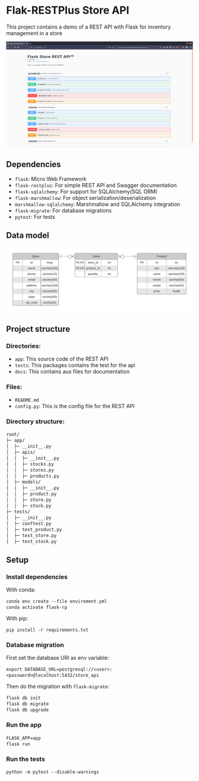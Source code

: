 
# Flak-RESTPlus Store API

This project contains a demo of a REST API with Flask for inventory management in a store

![](docs/swagger-demo.png)

## Dependencies
 
* `flask`: Micro Web Framework
* `flask-restplus`: For simple REST API and Swagger documentation
* `flask-sqlalchemy`: For support for SQLAlchemy(SQL ORM)
* `flask-marshmallow`: For object serialization/deserialization
* `marshmallow-sqlalchemy`: Marshmallow and SQLAlchemy integration
* `flask-migrate`: For database migrations
* `pytest`: For tests

## Data model

![](docs/flask-store-erd.png)

## Project structure

### Directories:

* `app`: This source code of the REST API
* `tests`: This packages contains the test for the api
* `docs`: This contains aux files for documentation

### Files:

* `README.md`
* `config.py`: This is the config  file for the REST API

### Directory structure:

```
root/
├─ app/
│  ├─ __init__.py
│  ├─ apis/
│  │  ├─ __init__.py
│  │  ├─ stocks.py
│  │  ├─ stores.py
│  │  ├─ products.py
│  ├─ models/
│  │  ├─ __init__.py
│  │  ├─ product.py
│  │  ├─ store.py
│  │  ├─ stock.py
├─ tests/
│  ├─ __init__.py
│  ├─ conftest.py
│  ├─ test_product.py
│  ├─ test_store.py
│  ├─ test_stock.py
```
## Setup

### Install dependencies
With conda:
```
conda env create --file enviroment.yml
conda activate flask-rp
```

With pip:
```
pip install -r requirements.txt
```

### Database migration

First set the database URI as env variable:
```
export DATABASE_URL=postgresql://<user>:<password>@localhost:5432/store_api
```

Then do the migration with `flask-migrate`:
```
flask db init
flask db migrate
flask db upgrade
```

### Run the app

```
FLASK_APP=app
flask run
```

### Run the tests

```
python -m pytest --disable-warnings
```